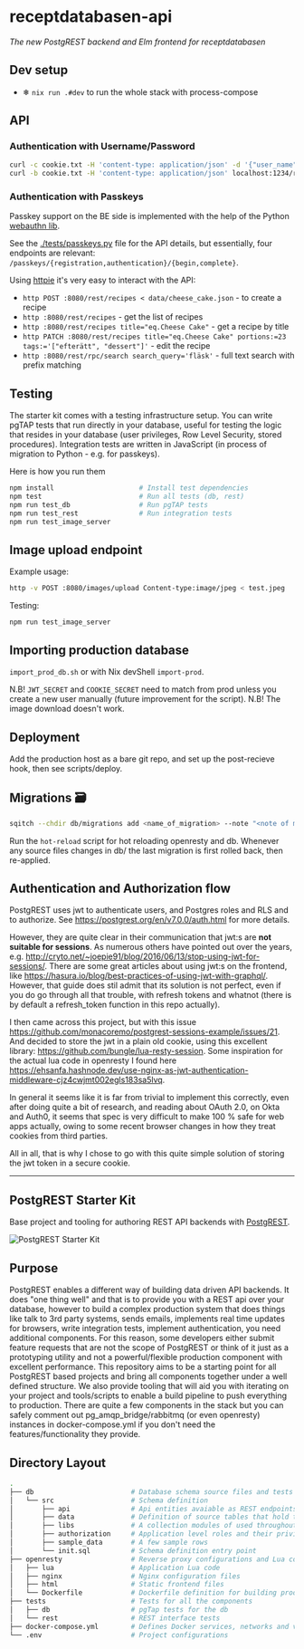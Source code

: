 # receptdatabasen-api

*The new PostgREST backend and Elm frontend for receptdatabasen*

## Dev setup

- ❄ `nix run .#dev` to run the whole stack with process-compose

## API

### Authentication with Username/Password

``` sh
curl -c cookie.txt -H 'content-type: application/json' -d '{"user_name": "xxx", "password": "yyy"}' localhost:1234/rest/login
curl -b cookie.txt -H 'content-type: application/json' localhost:1234/rest/rpc/me
```

### Authentication with Passkeys

Passkey support on the BE side is implemented with the help of the Python [webauthn
lib](https://github.com/duo-labs/py_webauthn/tree/master).

See the [./tests/passkeys.py](tests/passkeys.py) file for the API details, but essentially, four endpoints are relevant:
`/passkeys/{registration,authentication}/{begin,complete}`.

Using [httpie](https://httpie.org/doc) it's very easy to interact with the API:

- `http POST :8080/rest/recipes < data/cheese_cake.json` - to create a recipe
- `http :8080/rest/recipes` - get the list of recipes
- `http :8080/rest/recipes title="eq.Cheese Cake"` - get a recipe by title
- `http PATCH :8080/rest/recipes title="eq.Cheese Cake" portions:=23 tags:='["efterätt", "dessert"]'` - edit the recipe
- `http :8080/rest/rpc/search search_query='fläsk'` - full text search with prefix matching

## Testing

The starter kit comes with a testing infrastructure setup. You can write pgTAP tests that run directly in your database,
useful for testing the logic that resides in your database (user privileges, Row Level Security, stored procedures).
Integration tests are written in JavaScript (in process of migration to Python - e.g. for passkeys).

Here is how you run them

``` bash
npm install                     # Install test dependencies
npm test                        # Run all tests (db, rest)
npm run test_db                 # Run pgTAP tests
npm run test_rest               # Run integration tests
npm run test_image_server
```

## Image upload endpoint

Example usage:

``` bash
http -v POST :8080/images/upload Content-type:image/jpeg < test.jpeg
```

Testing:

``` shell
npm run test_image_server
```

## Importing production database

`import_prod_db.sh` or with Nix devShell `import-prod`.

N.B! `JWT_SECRET` and `COOKIE_SECRET` need to match from prod unless you create a new user manually (future improvement
for the script). N.B! The image download doesn't work.

## Deployment

Add the production host as a bare git repo, and set up the post-recieve hook, then see scripts/deploy.

## Migrations 🗃

``` sh
sqitch --chdir db/migrations add <name_of_migration> --note "<note of migration>"
```

Run the `hot-reload` script for hot reloading openresty and db. Whenever any source files changes in db/ the last
migration is first rolled back, then re-applied.

## Authentication and Authorization flow

PostgREST uses jwt to authenticate users, and Postgres roles and RLS and to authorize. See
<https://postgrest.org/en/v7.0.0/auth.html> for more details.

However, they are quite clear in their communication that jwt:s are **not suitable for sessions**. As numerous others
have pointed out over the years, e.g. <http://cryto.net/~joepie91/blog/2016/06/13/stop-using-jwt-for-sessions/>. There
are some great articles about using jwt:s on the frontend, like
<https://hasura.io/blog/best-practices-of-using-jwt-with-graphql/>. However, that guide does stil admit that its
solution is not perfect, even if you do go through all that trouble, with refresh tokens and whatnot (there is by
default a refresh_token function in this repo actually).

I then came across this project, but with this issue
<https://github.com/monacoremo/postgrest-sessions-example/issues/21>. And decided to store the jwt in a plain old
cookie, using this excellent library: <https://github.com/bungle/lua-resty-session>. Some inspiration for the actual lua
code in openresty I found here
<https://ehsanfa.hashnode.dev/use-nginx-as-jwt-authentication-middleware-cjz4cwjmt002egls183sa5lvq>.

In general it seems like it is far from trivial to implement this correctly, even after doing quite a bit of research,
and reading about OAuth 2.0, on Okta and Auth0, it seems that spec is very difficult to make 100 % safe for web apps
actually, owing to some recent browser changes in how they treat cookies from third parties.

All in all, that is why I chose to go with this quite simple solution of storing the jwt token in a secure cookie.

------------------------------------------------------------------------------------------------------------------------

## PostgREST Starter Kit

Base project and tooling for authoring REST API backends with [PostgREST](https://postgrest.com).

![PostgREST Starter
Kit](https://raw.githubusercontent.com/wiki/subzerocloud/postgrest-starter-kit/images/postgrest-starter-kit.gif "PostgREST Starter Kit")

## Purpose

PostgREST enables a different way of building data driven API backends. It does "one thing well" and that is to provide
you with a REST api over your database, however to build a complex production system that does things like talk to 3rd
party systems, sends emails, implements real time updates for browsers, write integration tests, implement
authentication, you need additional components. For this reason, some developers either submit feature requests that are
not the scope of PostgREST or think of it just as a prototyping utility and not a powerful/flexible production component
with excellent performance. This repository aims to be a starting point for all PostgREST based projects and bring all
components together under a well defined structure. We also provide tooling that will aid you with iterating on your
project and tools/scripts to enable a build pipeline to push everything to production. There are quite a few components
in the stack but you can safely comment out pg_amqp_bridge/rabbitmq (or even openresty) instances in docker-compose.yml
if you don't need the features/functionality they provide.

## Directory Layout

``` bash
.
├── db                        # Database schema source files and tests
│   └── src                   # Schema definition
│       ├── api               # Api entities avaiable as REST endpoints
│       ├── data              # Definition of source tables that hold the data
│       ├── libs              # A collection modules of used throughout the code
│       ├── authorization     # Application level roles and their privileges
│       ├── sample_data       # A few sample rows
│       └── init.sql          # Schema definition entry point
├── openresty                 # Reverse proxy configurations and Lua code
│   ├── lua                   # Application Lua code
│   ├── nginx                 # Nginx configuration files
│   ├── html                  # Static frontend files
│   └── Dockerfile            # Dockerfile definition for building production images
├── tests                     # Tests for all the components
│   ├── db                    # pgTap tests for the db
│   └── rest                  # REST interface tests
├── docker-compose.yml        # Defines Docker services, networks and volumes
└── .env                      # Project configurations
```
